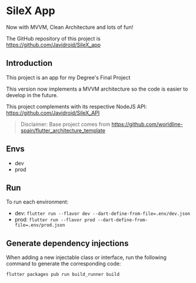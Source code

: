 # SileX App

Now with MVVM, Clean Architecture and lots of fun!

The GitHub repository of this project is https://github.com/Javidroid/SileX_app

## Introduction

This project is an app for my Degree's Final Project

This version now implements a MVVM architecture so the code is easier to develop in the
future.

This project complements with its respective NodeJS API: https://github.com/Javidroid/SileX_API

> Disclaimer: Base project comes
> from https://github.com/worldline-spain/flutter_architecture_template

## Envs

- dev
- prod

## Run

To run each environment:

- dev: ```flutter run --flavor dev --dart-define-from-file=.env/dev.json```
- prod: ```flutter run --flavor prod --dart-define-from-file=.env/prod.json```

## Generate dependency injections

When adding a new injectable class or interface, run the following command to generate the
corresponding code:

```flutter packages pub run build_runner build```
